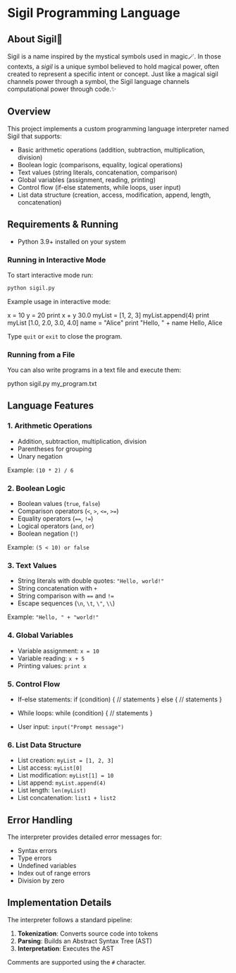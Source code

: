 # Sigil Programming Language

## About Sigil🔮

Sigil is a name inspired by the mystical symbols used in magic🪄. In those contexts, a *sigil* is a unique symbol believed to hold magical power, often created to represent a specific intent or concept. Just like a magical sigil channels power through a symbol, the Sigil language channels computational power through code.✨

## Overview

This project implements a custom programming language interpreter named Sigil that supports:

- Basic arithmetic operations (addition, subtraction, multiplication, division)
- Boolean logic (comparisons, equality, logical operations)
- Text values (string literals, concatenation, comparison)
- Global variables (assignment, reading, printing)
- Control flow (if-else statements, while loops, user input)
- List data structure (creation, access, modification, append, length, concatenation)

## Requirements & Running

- Python 3.9+ installed on your system

### Running in Interactive Mode

To start interactive mode run:
```bash
python sigil.py
```
Example usage in interactive mode:

x = 10
y = 20
print x + y
30.0
myList = [1, 2, 3]
myList.append(4)
print myList
[1.0, 2.0, 3.0, 4.0]
name = "Alice"
print "Hello, " + name
Hello, Alice


Type `quit` or `exit` to close the program.

### Running from a File

You can also write programs in a text file and execute them:

python sigil.py my_program.txt


## Language Features

### 1. Arithmetic Operations
- Addition, subtraction, multiplication, division
- Parentheses for grouping
- Unary negation

Example: `(10 * 2) / 6`

### 2. Boolean Logic
- Boolean values (`true`, `false`)
- Comparison operators (`<`, `>`, `<=`, `>=`)
- Equality operators (`==`, `!=`)
- Logical operators (`and`, `or`)
- Boolean negation (`!`)

Example: `(5 < 10) or false`

### 3. Text Values
- String literals with double quotes: `"Hello, world!"`
- String concatenation with `+`
- String comparison with `==` and `!=`
- Escape sequences (`\n`, `\t`, `\"`, `\\`)

Example: `"Hello, " + "world!"`

### 4. Global Variables
- Variable assignment: `x = 10`
- Variable reading: `x + 5`
- Printing values: `print x`

### 5. Control Flow
- If-else statements:
if (condition) {
// statements
} else {
// statements
}

- While loops:
while (condition) {
// statements
}

- User input: `input("Prompt message")`

### 6. List Data Structure
- List creation: `myList = [1, 2, 3]`
- List access: `myList[0]`
- List modification: `myList[1] = 10`
- List append: `myList.append(4)`
- List length: `len(myList)`
- List concatenation: `list1 + list2`

## Error Handling

The interpreter provides detailed error messages for:
- Syntax errors
- Type errors
- Undefined variables
- Index out of range errors
- Division by zero

## Implementation Details

The interpreter follows a standard pipeline:
1. **Tokenization**: Converts source code into tokens
2. **Parsing**: Builds an Abstract Syntax Tree (AST)
3. **Interpretation**: Executes the AST

Comments are supported using the `#` character.
